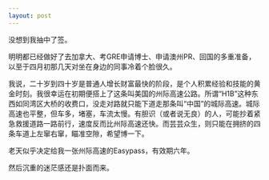 ```yaml
---
layout: post
---
```

没想到我抽中了签。

明明都已经做好了去加拿大、考GRE申请博士、申请澳州PR、回国的多重准备，以至于四月初那几天对坐在身边的同事冷着个脸很久。

我说，二十岁到四十岁是普通人增长财富最快的阶段，是个人积累经验和技能的黄金时刻。我很幸运在初期便搭上了这条叫美国的州际高速公路。所谓“H1B”这种东西如同湾区大桥的收费口，没走对路就只能下道走那条叫“中国”的城际高速。城际高速也平整，但车多，堵塞，车流太慢。有胆识（或者说无良）的人，可能抄着紧急救援道路一路前行，速度反而比州际高速还快。而芸芸众生，则只能在拥挤的四条车道上左窜右窜，瞄准空隙，希望博一下。

老天似乎决定给我一张州际高速的Easypass，有效期六年。

然后沉重的迷茫感还是扑面而来。